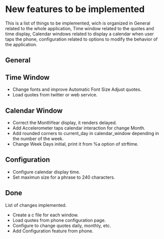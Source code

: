# New features to be implemented

This is a list of things to be implemented, wich is organized in General related to the whole application, Time window related to the quotes and time display, Calendar windows related to display a calendar when user taps the phone, configuration related to options to modify the behavior of the application.

## General

## Time Window
* Change fonts and improve Automatic Font Size Adjust quotes.
* Load quotes from twitter or web service.

## Calendar Window
* Correct the MonthYear display, it renders delayed.
* Add Accelerometer taps calendar interaction for change Month.
* Add rounded corners to current_day in calendar_window depending in the number of the week.
* Change Week Days initial, print it from %a option of strftime.

## Configuration
* Configure calendar display time.
* Set maximun size for a phrase to 240 characters.

## Done

List of changes implemented.

* Create a c file for each window.
* Load quotes from phone configuration page.
* Configure to change quotes daily, monthly, etc.
* Add Configuration feature from phone.
